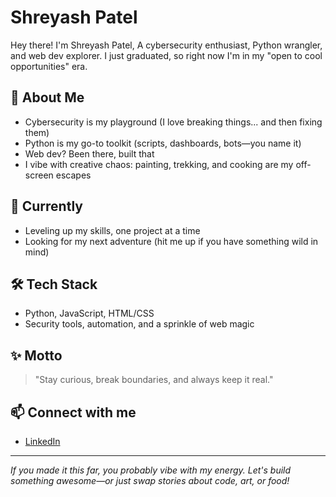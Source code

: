 # Shreyash Patel

Hey there! I'm Shreyash Patel, A cybersecurity enthusiast, Python wrangler, and web dev explorer. I just graduated, so right now I'm in my "open to cool opportunities" era.

## 🚀 About Me
- Cybersecurity is my playground (I love breaking things... and then fixing them)
- Python is my go-to toolkit (scripts, dashboards, bots—you name it)
- Web dev? Been there, built that
- I vibe with creative chaos: painting, trekking, and cooking are my off-screen escapes

## 🌱 Currently
- Leveling up my skills, one project at a time
- Looking for my next adventure (hit me up if you have something wild in mind)

## 🛠️ Tech Stack
- Python, JavaScript, HTML/CSS
- Security tools, automation, and a sprinkle of web magic

## ✨ Motto
> "Stay curious, break boundaries, and always keep it real."

## 📫 Connect with me
- [LinkedIn](https://www.linkedin.com/in/shhreyuufw/)

---

*If you made it this far, you probably vibe with my energy. Let's build something awesome—or just swap stories about code, art, or food!*
